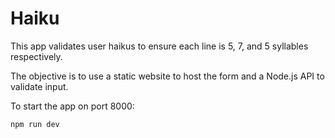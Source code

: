 # Haiku

This app validates user haikus to ensure each line is 5, 7, and 5 syllables respectively.

The objective is to use a static website to host the form and a Node.js API to validate input.

To start the app on port 8000:

```
npm run dev
```
